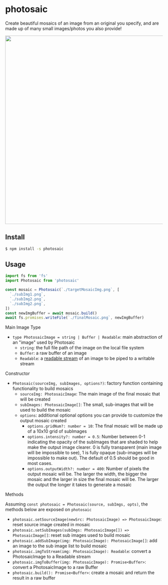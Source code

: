 # photosaic

Create beautiful mosaics of an image from an original you specify, and are made up of many small images/photos you also provide!

<img src="https://user-images.githubusercontent.com/13718950/84646338-f0d25180-aecf-11ea-9926-b42cbfe251d9.png" width="600">

## Install

```sh
$ npm install -s photosaic
```

## Usage

```js
import fs from 'fs'
import Photosaic from 'photosaic'

const mosaic = Photosaic(`./targetMosaicImg.png`, [
  `./subImg1.png`,
  `./subImg2.png`,
  `./subImg2.png`,
])
const newImgBuffer = await mosaic.build()
await fs.promises.writeFile(`./finalMosaic.png`, newImgBuffer)
```

Main Image Type

- `type PhotosaicImage = string | Buffer | Readable`: main abstraction of an "image" used by Photosaic
  - `string`: the full file path of the image on the local file system
  - `Buffer`: a raw buffer of an image
  - `Readable`: a [readable stream](https://nodejs.org/api/stream.html#stream_class_stream_readable) of an image to be piped to a writable stream

Constructor

- `Photosaic(sourceImg, subImages, options?)`: factory function containing functionality to build mosaics
  - `sourceImg: PhotosaicImage`: The main image of the final mosaic that will be created
  - `subImages: PhotosaicImage[]`: The small, sub-images that will be used to build the mosaic
  - `options`: additional optional options you can provide to customize the output mosaic created
    - `options.gridNum?: number = 10`: The final mosaic will be made up of a 10x10 grid of subImages
    - `options.intensity?: number = 0.5`: Number between 0-1 indicating the opacity of the subImages that are shaded to help make the output image clearer. 0 is fully transparent (main image will be impossible to see), 1 is fully opaque (sub-images will be impossible to make out). The default of 0.5 should be good in most cases.
    - `options.outputWidth?: number = 400`: Number of pixels the output mosaic will be. The larger the width, the bigger the mosaic and the larger in size the final mosaic will be. The larger the output the longer it takes to generate a mosaic

Methods

Assuming `const photosaic = Photosaic(source, subImgs, opts)`, the methods below are exposed on `photosaic`

- `photosaic.setSourceImage(newSrc: PhotosaicImage) => PhotosaicImage`: reset source image created in mosaic
- `photosaic.setSubImages(subImgs: PhotosaicImage[]) => PhotosaicImage[]`: reset sub images used to build mosaic
- `photosaic.addSubImage(img: PhotosaicImage): PhotosaicImage[]`: add an image to the sub image list to build mosaic
- `photosaic.imgToStream(img: PhotosaicImage): Readable`: convert a PhotosaicImage to a Readable stream
- `photosaic.imgToBuffer(img: PhotosaicImage): Promise<Buffer>`: convert a PhotosaicImage to a raw Buffer
- `photosaic.build(): Promise<Buffer>`: create a mosaic and return the result in a raw buffer

